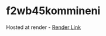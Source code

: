 # f2wb45kommineni
Hosted at render - [Render Link](https://f2wb45kommineni.onrender.com/)










